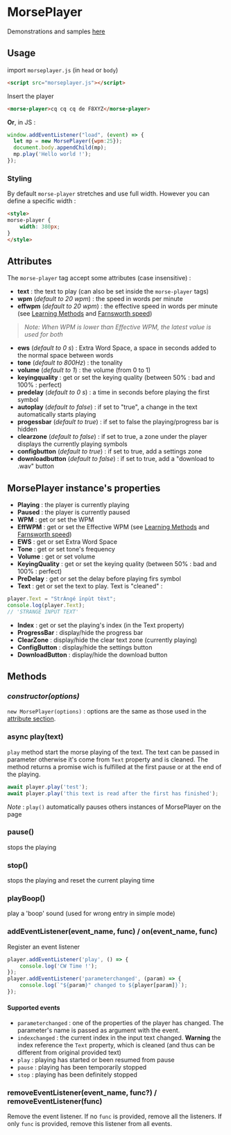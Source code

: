 # MorsePlayer

Demonstrations and samples [here](https://spasutto.github.io/cw-trainer/samples.html)

## Usage

import `morseplayer.js` (in `head` or `body`)
```HTML
<script src="morseplayer.js"></script>
```
Insert the player
```HTML
<morse-player>cq cq cq de F8XYZ</morse-player>
```
**Or**, in JS :
```Javascript
window.addEventListener("load", (event) => {
  let mp = new MorsePlayer({wpm:25});
  document.body.appendChild(mp);
  mp.play('Hello world !');
});
```
### Styling
By default `morse-player` stretches and use full width. However you can define a specific width :
```HTML
<style>
morse-player {
    width: 380px;
}
</style>
```

## Attributes
The `morse-player` tag accept some attributes (case insensitive) :
 - **text** : the text to play (can also be set inside the `morse-player` tags)
 - **wpm** (_default to 20 wpm_) : the speed in words per minute
 - **effwpm** (_default to 20 wpm_) : the effective speed in words per minute (see [Learning Methods](https://en.wikipedia.org/wiki/Morse_code#Learning_methods) and [Farnsworth speed](http://www.arrl.org/files/file/Technology/x9004008.pdf))
 > _Note: When WPM is lower than Effective WPM, the latest value is used for both_
 - **ews** (_default to 0 s_) : Extra Word Space, a space in seconds added to the normal space between words
 - **tone** (_default to 800Hz_) : the tonality
 - **volume** (_default to 1_) : the volume (from 0 to 1)
 - **keyingquality** : get or set the keying quality (between 50% : bad and 100% : perfect)
 - **predelay** (_default to 0 s_) : a time in seconds before playing the first symbol
 - **autoplay** (_default to false_) : if set to "true", a change in the text automatically starts playing
 - **progessbar** (_default to true_) : if set to false the playing/progress bar is hidden
 - **clearzone** (_default to false_) : if set to true, a zone under the player displays the currently playing symbols
 - **configbutton** (_default to true_) : if set to true, add a settings zone
 - **downloadbutton** (_default to false_) : if set to true, add a "download to .wav" button

## MorsePlayer instance's properties
 - **Playing** : the player is currently playing
 - **Paused** : the player is currently paused
 - **WPM** : get or set the WPM
 - **EffWPM** : get or set the Effective WPM (see [Learning Methods](https://en.wikipedia.org/wiki/Morse_code#Learning_methods) and [Farnsworth speed](http://www.arrl.org/files/file/Technology/x9004008.pdf))
 - **EWS** : get or set Extra Word Space
 - **Tone** : get or set tone's frequency
 - **Volume** : get or set volume
 - **KeyingQuality** : get or set the keying quality (between 50% : bad and 100% : perfect)
 - **PreDelay** : get or set the delay before playing firs symbol
 - **Text** : get or set the text to play. Text is "cleaned" :
```Javascript
player.Text = "StrÀngé ïnpùt tèxt";
console.log(player.Text);
// 'STRANGE INPUT TEXT'
```
 - **Index** : get or set the playing's index (in the Text property)
 - **ProgressBar** : display/hide the progress bar
 - **ClearZone** : display/hide the clear text zone (currently playing)
 - **ConfigButton** : display/hide the settings button
 - **DownloadButton** : display/hide the download button

## Methods
### _constructor(options)_
`new MorsePlayer(options)` : options are the same as those used in the [attribute section](#attributes).

### async play(text)
`play` method start the morse playing of the text. The text can be passed in parameter otherwise it's come from `Text` property and is cleaned. The method returns a promise wich is fulfilled at the first pause or at the end of the playing.
```Javascript
await player.play('test');
await player.play('this text is read after the first has finished');
```
_Note_ : `play()` automatically pauses others instances of MorsePlayer on the page

### pause()
stops the playing

### stop()
stops the playing and reset the current playing time

### playBoop()
play a 'boop' sound (used for wrong entry in simple mode)

### addEventListener(event_name, func) / on(event_name, func)
Register an event listener
```Javascript
player.addEventListener('play', () => {
    console.log('CW Time !');
});
player.addEventListener('parameterchanged', (param) => {
    console.log(`"${param}" changed to ${player[param]}`);
});
```
#### Supported events
 - `parameterchanged` : one of the properties of the player has changed. The parameter's name is passed as argument with the event.
 - `indexchanged` : the current index in the input text changed. **Warning** the index reference the `Text` property, which is cleaned (and thus can be different from original provided text)
 - `play` : playing has started or been resumed from pause
 - `pause` : playing has been temporarily stopped
 - `stop` : playing has been definitely stopped

### removeEventListener(event_name, func?) / removeEventListener(func)
Remove the event listener. If no `func` is provided, remove all the listeners. If only `func` is provided, remove this listener from all events.
